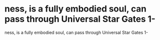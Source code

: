 # ness, is a fully embodied soul, can pass through Universal Star Gates 1-

ness, is a fully embodied soul, can pass through Universal Star Gates 1-